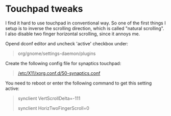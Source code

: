 # Touchpad tweaks
I find it hard to use touchpad in conventional way. So one of the first things I setup is to inverse the scrolling
direction, which is called "natural scrolling". I also disable two finger horizontal scrolling, since it annoys me.

Opend dconf editor and  uncheck 'active' checkbox under:

> org/gnome/settings-daemon/plugins

Create the following config file for synaptics touchpad:
> [/etc/X11/xorg.conf.d/50-synaptics.conf](etc/X11/xorg.conf.d/50-synaptics.conf)

You need to reboot or enter the following command to get this setting active:
> synclient VertScrollDelta=-111
>
> synclient HorizTwoFingerScroll=0
